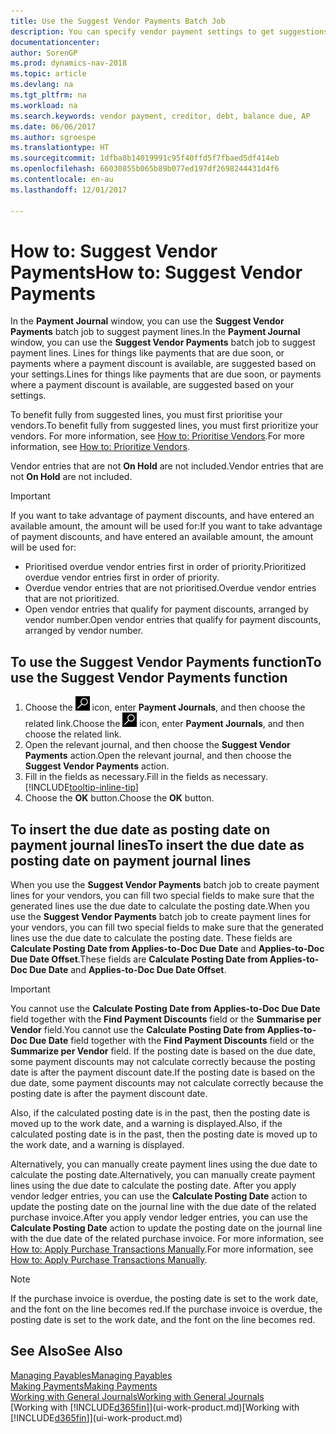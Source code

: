 ```yaml
---
title: Use the Suggest Vendor Payments Batch Job
description: You can specify vendor payment settings to get suggestions or proposals for payments that are due soon or where a discount is available.
documentationcenter: 
author: SorenGP
ms.prod: dynamics-nav-2018
ms.topic: article
ms.devlang: na
ms.tgt_pltfrm: na
ms.workload: na
ms.search.keywords: vendor payment, creditor, debt, balance due, AP
ms.date: 06/06/2017
ms.author: sgroespe
ms.translationtype: HT
ms.sourcegitcommit: 1dfba8b14019991c95f40ffd5f7fbaed5df414eb
ms.openlocfilehash: 66030855b065b89b077ed197df2698244431d4f6
ms.contentlocale: en-au
ms.lasthandoff: 12/01/2017

---
```

# <a name="how-to-suggest-vendor-payments"></a><span data-ttu-id="c09ff-103">How to: Suggest Vendor Payments</span><span class="sxs-lookup"><span data-stu-id="c09ff-103">How to: Suggest Vendor Payments</span></span>
<span data-ttu-id="c09ff-104">In the **Payment Journal** window, you can use the **Suggest Vendor Payments** batch job to suggest payment lines.</span><span class="sxs-lookup"><span data-stu-id="c09ff-104">In the **Payment Journal** window, you can use the **Suggest Vendor Payments** batch job to suggest payment lines.</span></span> <span data-ttu-id="c09ff-105">Lines for things like payments that are due soon, or payments where a payment discount is available, are suggested based on your settings.</span><span class="sxs-lookup"><span data-stu-id="c09ff-105">Lines for things like payments that are due soon, or payments where a payment discount is available, are suggested based on your settings.</span></span>

<span data-ttu-id="c09ff-106">To benefit fully from suggested lines, you must first prioritise your vendors.</span><span class="sxs-lookup"><span data-stu-id="c09ff-106">To benefit fully from suggested lines, you must first prioritize your vendors.</span></span> <span data-ttu-id="c09ff-107">For more information, see [How to: Prioritise Vendors](purchasing-how-prioritize-vendors.md).</span><span class="sxs-lookup"><span data-stu-id="c09ff-107">For more information, see [How to: Prioritize Vendors](purchasing-how-prioritize-vendors.md).</span></span>  

<span data-ttu-id="c09ff-108">Vendor entries that are not **On Hold** are not included.</span><span class="sxs-lookup"><span data-stu-id="c09ff-108">Vendor entries that are not **On Hold** are not included.</span></span>  

> [!IMPORTANT]  
>   <span data-ttu-id="c09ff-109">If you want to take advantage of payment discounts, and have entered an available amount, the amount will be used for:</span><span class="sxs-lookup"><span data-stu-id="c09ff-109">If you want to take advantage of payment discounts, and have entered an available amount, the amount will be used for:</span></span>  

* <span data-ttu-id="c09ff-110">Prioritised overdue vendor entries first in order of priority.</span><span class="sxs-lookup"><span data-stu-id="c09ff-110">Prioritized overdue vendor entries first in order of priority.</span></span>  
* <span data-ttu-id="c09ff-111">Overdue vendor entries that are not prioritised.</span><span class="sxs-lookup"><span data-stu-id="c09ff-111">Overdue vendor entries that are not prioritized.</span></span>  
* <span data-ttu-id="c09ff-112">Open vendor entries that qualify for payment discounts, arranged by vendor number.</span><span class="sxs-lookup"><span data-stu-id="c09ff-112">Open vendor entries that qualify for payment discounts, arranged by vendor number.</span></span>  

## <a name="to-use-the-suggest-vendor-payments-function"></a><span data-ttu-id="c09ff-113">To use the Suggest Vendor Payments function</span><span class="sxs-lookup"><span data-stu-id="c09ff-113">To use the Suggest Vendor Payments function</span></span>
1. <span data-ttu-id="c09ff-114">Choose the ![Search for Page or Report](media/ui-search/search_small.png "Search for Page or Report icon") icon, enter **Payment Journals**, and then choose the related link.</span><span class="sxs-lookup"><span data-stu-id="c09ff-114">Choose the ![Search for Page or Report](media/ui-search/search_small.png "Search for Page or Report icon") icon, enter **Payment Journals**, and then choose the related link.</span></span>  
2. <span data-ttu-id="c09ff-115">Open the relevant journal, and then choose the **Suggest Vendor Payments** action.</span><span class="sxs-lookup"><span data-stu-id="c09ff-115">Open the relevant journal, and then choose the **Suggest Vendor Payments** action.</span></span>  
3. <span data-ttu-id="c09ff-116">Fill in the fields as necessary.</span><span class="sxs-lookup"><span data-stu-id="c09ff-116">Fill in the fields as necessary.</span></span> [!INCLUDE[tooltip-inline-tip](includes/tooltip-inline-tip_md.md)]  
4. <span data-ttu-id="c09ff-117">Choose the **OK** button.</span><span class="sxs-lookup"><span data-stu-id="c09ff-117">Choose the **OK** button.</span></span>  

## <a name="to-insert-the-due-date-as-posting-date-on-payment-journal-lines"></a><span data-ttu-id="c09ff-118">To insert the due date as posting date on payment journal lines</span><span class="sxs-lookup"><span data-stu-id="c09ff-118">To insert the due date as posting date on payment journal lines</span></span>
<span data-ttu-id="c09ff-119">When you use the **Suggest Vendor Payments** batch job to create payment lines for your vendors, you can fill two special fields to make sure that the generated lines use the due date to calculate the posting date.</span><span class="sxs-lookup"><span data-stu-id="c09ff-119">When you use the **Suggest Vendor Payments** batch job to create payment lines for your vendors, you can fill two special fields to make sure that the generated lines use the due date to calculate the posting date.</span></span> <span data-ttu-id="c09ff-120">These fields are **Calculate Posting Date from Applies-to-Doc Due Date** and **Applies-to-Doc Due Date Offset**.</span><span class="sxs-lookup"><span data-stu-id="c09ff-120">These fields are **Calculate Posting Date from Applies-to-Doc Due Date** and **Applies-to-Doc Due Date Offset**.</span></span>  

> [!IMPORTANT]  
>   <span data-ttu-id="c09ff-121">You cannot use the **Calculate Posting Date from Applies-to-Doc Due Date** field together with the **Find Payment Discounts** field or the **Summarise per Vendor** field.</span><span class="sxs-lookup"><span data-stu-id="c09ff-121">You cannot use the **Calculate Posting Date from Applies-to-Doc Due Date** field together with the **Find Payment Discounts** field or the **Summarize per Vendor** field.</span></span> <span data-ttu-id="c09ff-122">If the posting date is based on the due date, some payment discounts may not calculate correctly because the posting date is after the payment discount date.</span><span class="sxs-lookup"><span data-stu-id="c09ff-122">If the posting date is based on the due date, some payment discounts may not calculate correctly because the posting date is after the payment discount date.</span></span>  

<span data-ttu-id="c09ff-123">Also, if the calculated posting date is in the past, then the posting date is moved up to the work date, and a warning is displayed.</span><span class="sxs-lookup"><span data-stu-id="c09ff-123">Also, if the calculated posting date is in the past, then the posting date is moved up to the work date, and a warning is displayed.</span></span>  

<span data-ttu-id="c09ff-124">Alternatively, you can manually create payment lines using the due date to calculate the posting date.</span><span class="sxs-lookup"><span data-stu-id="c09ff-124">Alternatively, you can manually create payment lines using the due date to calculate the posting date.</span></span> <span data-ttu-id="c09ff-125">After you apply vendor ledger entries, you can use the **Calculate Posting Date** action to update the posting date on the journal line with the due date of the related purchase invoice.</span><span class="sxs-lookup"><span data-stu-id="c09ff-125">After you apply vendor ledger entries, you can use the **Calculate Posting Date** action to update the posting date on the journal line with the due date of the related purchase invoice.</span></span> <span data-ttu-id="c09ff-126">For more information, see [How to: Apply Purchase Transactions Manually](payables-how-apply-purchase-transactions-manually.md).</span><span class="sxs-lookup"><span data-stu-id="c09ff-126">For more information, see [How to: Apply Purchase Transactions Manually](payables-how-apply-purchase-transactions-manually.md).</span></span>  

> [!NOTE]  
>   <span data-ttu-id="c09ff-127">If the purchase invoice is overdue, the posting date is set to the work date, and the font on the line becomes red.</span><span class="sxs-lookup"><span data-stu-id="c09ff-127">If the purchase invoice is overdue, the posting date is set to the work date, and the font on the line becomes red.</span></span>  

## <a name="see-also"></a><span data-ttu-id="c09ff-128">See Also</span><span class="sxs-lookup"><span data-stu-id="c09ff-128">See Also</span></span>
[<span data-ttu-id="c09ff-129">Managing Payables</span><span class="sxs-lookup"><span data-stu-id="c09ff-129">Managing Payables</span></span>](payables-manage-payables.md)  
[<span data-ttu-id="c09ff-130">Making Payments</span><span class="sxs-lookup"><span data-stu-id="c09ff-130">Making Payments</span></span>](payables-make-payments.md)  
[<span data-ttu-id="c09ff-131">Working with General Journals</span><span class="sxs-lookup"><span data-stu-id="c09ff-131">Working with General Journals</span></span>](ui-work-general-journals.md)  
<span data-ttu-id="c09ff-132">[Working with [!INCLUDE[d365fin](includes/d365fin_md.md)]](ui-work-product.md)</span><span class="sxs-lookup"><span data-stu-id="c09ff-132">[Working with [!INCLUDE[d365fin](includes/d365fin_md.md)]](ui-work-product.md)</span></span>  

